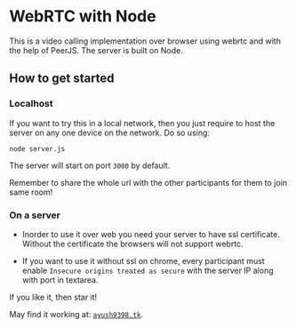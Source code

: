 # WebRTC with Node

This is a video calling implementation over browser using webrtc and with the help of PeerJS. The server is built on Node.

## How to get started

### Localhost

If you want to try this in a local network, then you just require to host the server on any one device on the network. Do so using:
```
node server.js
```

The server will start on port `3000` by default.

Remember to share the whole url with the other participants for them to join same room!

### On a server

- Inorder to use it over web you need your server to have ssl certificate. Without the certificate the browsers will not support webrtc. 

- If you want to use it without ssl on chrome, every participant must enable `Insecure origins treated as secure` with the server IP along with port in textarea.

If you like it, then star it! 

May find it working at: [`ayush9398.tk`](https://ayush9398.tk).